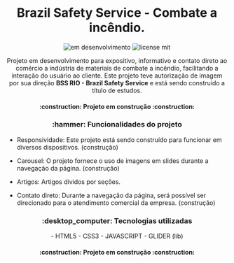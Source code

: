 <h1 align="center">Brazil Safety Service - Combate a incêndio.</h1>

<div align="center" id="img">
<img src="https://img.shields.io/badge/status-em%20desnvolvimento-brightgreen" alt="em desenvolvimento">
<img src="https://img.shields.io/badge/license-mit-brightgreen" alt="license mit">
</div>

<p align="center">Projeto em desenvolvimento para expositivo, informativo e contato direto ao comércio a indústria de materiais de combate a incêndio, facilitando a interação do usuário ao cliente.
Este projeto teve autorização de imagem por sua direção <strong>BSS RIO - Brazil Safety Service</strong> e está sendo construído a título de estudos. </p>
<h4 align="center"> 
    :construction:  Projeto em construção  :construction:
</h4>

<h3 align="center">:hammer: Funcionalidades do projeto</h3>
<p align="center">

- Responsividade: Este projeto está sendo construído para funcionar em diversos dispositivos. (construção)

- Carousel: O projeto fornece o uso de imagens em slides durante a navegação da página. (construção)

- Artigos: Artigos dividos por seções.

- Contato direto: Durante a navegação da página, será possível ser direcionado para o atendimento comercial da empresa. (construção)</p>

<h3 align="center">:desktop_computer: Tecnologias utilizadas</h3>
<p align="center">
- HTML5
- CSS3
- JAVASCRIPT
- GLIDER (lib)
</p>
<h4 align="center"> 
    :construction:  Projeto em construção  :construction:
</h4>
